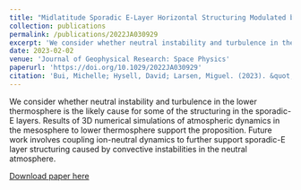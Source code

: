 ```yaml
---
title: "Midlatitude Sporadic E-Layer Horizontal Structuring Modulated by Neutral Instability and Mixing in the Lower Thermosphere"
collection: publications
permalink: /publications/2022JA030929
excerpt: 'We consider whether neutral instability and turbulence in the lower thermosphere is the likely cause for some of the structuring in the sporadic-E layers. Results of 3D numerical simulations of atmospheric dynamics in the mesosphere to lower thermosphere support the proposition. Future work involves coupling ion-neutral dynamics to further support sporadic-E layer structuring caused by convective instabilities in the neutral atmosphere. '
date: 2023-02-02
venue: 'Journal of Geophysical Research: Space Physics'
paperurl: 'https://doi.org/10.1029/2022JA030929'
citation: 'Bui, Michelle; Hysell, David; Larsen, Miguel. (2023). &quot;Midlatitude Sporadic E-Layer Horizontal Structuring Modulated by Neutral Instability and Mixing in the Lower Thermosphere.&quot; <i>Journal of Geophysical Research: Space Physics</i>. 128(2).'
---
```

We consider whether neutral instability and turbulence in the lower thermosphere is the likely cause for some of the structuring in the sporadic-E layers. Results of 3D numerical simulations of atmospheric dynamics in the mesosphere to lower thermosphere support the proposition. Future work involves coupling ion-neutral dynamics to further support sporadic-E layer structuring caused by convective instabilities in the neutral atmosphere. 

[Download paper here](http://michellexbui.github.io/files/bui_2022JA030929.pdf)
